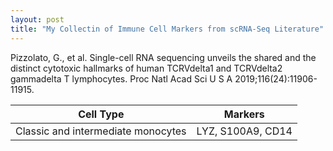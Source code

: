 ```yaml
---
layout: post
title: "My Collectin of Immune Cell Markers from scRNA-Seq Literature"
---
```



Pizzolato, G., et al. Single-cell RNA sequencing unveils the shared and the distinct cytotoxic hallmarks of human TCRVdelta1 and TCRVdelta2 gammadelta T lymphocytes. Proc Natl Acad Sci U S A 2019;116(24):11906-11915.

 Cell Type | Markers 
---|---
Classic and intermediate monocytes|LYZ, S100A9, CD14
